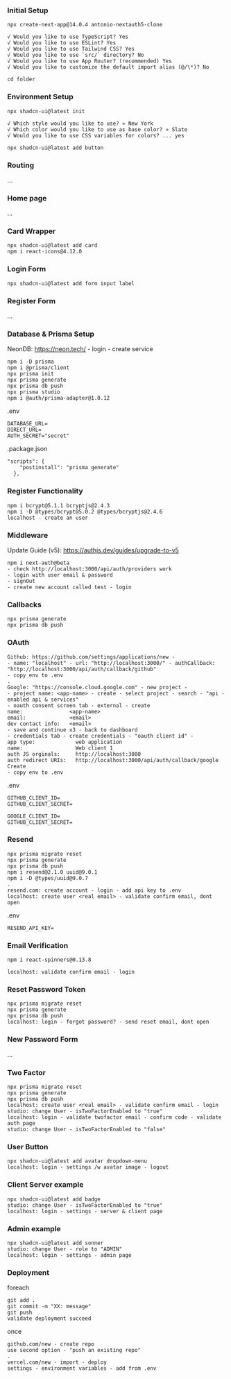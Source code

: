 ### Initial Setup

`npx create-next-app@14.0.4 antonio-nextauth5-clone`
```
√ Would you like to use TypeScript? Yes
√ Would you like to use ESLint? Yes
√ Would you like to use Tailwind CSS? Yes
√ Would you like to use `src/` directory? No
√ Would you like to use App Router? (recommended) Yes
√ Would you like to customize the default import alias (@/\*)? No
```
`cd folder`

### Environment Setup

`npx shadcn-ui@latest init`
```
√ Which style would you like to use? » New York
√ Which color would you like to use as base color? » Slate
√ Would you like to use CSS variables for colors? ... yes
```

`npx shadcn-ui@latest add button`

### Routing 

...

### Home page

...

### Card Wrapper

```
npx shadcn-ui@latest add card
npm i react-icons@4.12.0
```

### Login Form

`npx shadcn-ui@latest add form input label`

### Register Form

...

### Database & Prisma Setup

NeonDB: https://neon.tech/ - login - create service

```
npm i -D prisma
npm i @prisma/client
npx prisma init
npx prisma generate
npx prisma db push
npx prisma studio
npm i @auth/prisma-adapter@1.0.12
```

.env
```
DATABASE_URL=
DIRECT_URL=
AUTH_SECRET="secret"
```

.package.json
```
"scripts": {
    "postinstall": "prisma generate"
  },
```

### Register Functionality

```
npm i bcrypt@5.1.1 bcryptjs@2.4.3
npm i -D @types/bcrypt@5.0.2 @types/bcryptjs@2.4.6
localhost - create an user
```

### Middleware

Update Guide (v5): https://authjs.dev/guides/upgrade-to-v5

```
npm i next-auth@beta
- check http://localhost:3000/api/auth/providers work
- login with user email & password
- signOut
- create new account called test - login
```

### Callbacks

```
npx prisma generate
npx prisma db push
```

### OAuth

```
Github: https://github.com/settings/applications/new - 
- name: "localhost" - url: "http://localhost:3000/" - authCallback: "http://localhost:3000/api/auth/callback/github"
- copy env to .env
.
Google: "https://console.cloud.google.com" - new project -
- project name: <app-name> - create - select project - search - "api - enabled api & services" 
- oauth consent screen tab - external - create
name:               <app-name>
email:              <email>
dev contact info:   <email>
- save and continue x3 - back to dashboard
- credentials tab - create credentials - "oauth client id" - 
app type:             web application
name:                 Web client 1
auth JS orginals:     http://localhost:3000
auth redirect URIs:   http://localhost:3000/api/auth/callback/google
Create
- copy env to .env
```

.env
```
GITHUB_CLIENT_ID=
GITHUB_CLIENT_SECRET=

GOOGLE_CLIENT_ID=
GITHUB_CLIENT_SECRET=
```

### Resend

```
npx prisma migrate reset
npx prisma generate
npx prisma db push
npm i resend@2.1.0 uuid@9.0.1
npm i -D @types/uuid@9.0.7
.
resend.com: create account - login - add api key to .env
localhost: create user <real email> - validate confirm email, dont open
```

.env
```
RESEND_API_KEY=
```

### Email Verification

`npm i react-spinners@0.13.8`

```
localhost: validate confirm email - login
```

### Reset Password Token

```
npx prisma migrate reset
npx prisma generate
npx prisma db push
localhost: login - forgot password? - send reset email, dont open
```

### New Password Form 

...

### Two Factor

```
npx prisma migrate reset
npx prisma generate
npx prisma db push
localhost: create user <real email> - validate confirm email - login
studio: change User - isTwoFactorEnabled to "true"
localhost: login - validate twofactor email - confirm code - validate auth page
studio: change User - isTwoFactorEnabled to "false"
```

### User Button

```
npx shadcn-ui@latest add avatar dropdown-menu
localhost: login - settings /w avatar image - logout
```

### Client Server example

```
npx shadcn-ui@latest add badge
studio: change User - isTwoFactorEnabled to "true"
localhost: login - settings - server & client page
```

### Admin example

```
npx shadcn-ui@latest add sonner
studio: change User - role to "ADMIN"
localhost: login - settings - admin page
```

### Deployment

foreach
```
git add .
git commit -m "XX: message"
git push
validate deployment succeed
```

once
```
github.com/new - create repo
use second option - "push an existing repo"
.
vercel.com/new - import - deploy
settings - environment variables - add from .env
```